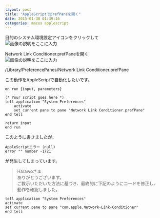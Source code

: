 ```yaml
---
layout: post
title: "AppleScriptでprefPaneを開く"
date: 2015-01-30 01:39:16
categories: macos applescript
---
```

<p>目的のシステム環境設定アイコンをクリックして<br>
<img src="https://i.stack.imgur.com/jJYUe.png" alt="画像の説明をここに入力"></p>

<p>Network Link Conditioner.prefPaneを開く<br>
<img src="https://i.stack.imgur.com/EHkqk.png" alt="画像の説明をここに入力"></p>

<p>/Library/PreferencePanes/Network Link Conditioner.prefPane</p>

<p>この動作をAppleScriptで自動化したいです。</p>

<pre><code>on run {input, parameters}

(* Your script goes here *)
tell application "System Preferences"
    activate
    set current pane to pane "Network Link Conditioner.prefPane"
end tell

return input
end run
</code></pre>

<p>このように書きましたが、</p>

<pre><code>AppleScriptエラー (null)
error "" number -1721
</code></pre>

<p>が発生してしまっています。</p>

<blockquote>
  <p>Harawoさま<br>
  ありがとうございます。<br>
  ご教示いただいた方法に基づき、最終的に下記のようにコードを修正し、動作を確認しました。</p>
</blockquote>

<pre><code>tell application "System Preferences"
activate
set current pane to pane "com.apple.Network-Link-Conditioner"
end tell
</code></pre>
